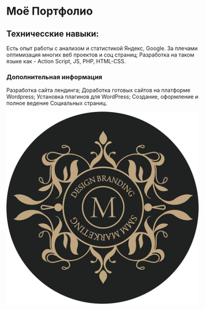 # Моё Портфолио

## Техничесские навыки:

Есть опыт работы с анализом и статистикой Яндекс, Google.
За плечами оптимизация многих веб проектов и соц страниц;
Разработка на таком языке как - Action Script, JS, PHP, HTML-CSS.

### Дополнительная информация

Разработка сайта лендинга;
Доработка готовых сайтов на платформе Wordpress;
Установка плагинов для WordPress;
Создание, оформление и полное ведение Социальных страниц.

![avatar](img/wV9zxkR1r9Q.jpg)
